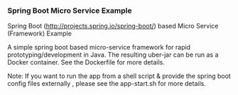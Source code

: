 ### Spring Boot Micro Service Example
Spring Boot (http://projects.spring.io/spring-boot/) based Micro Service (Framework) Example

A simple spring boot based micro-service framework for rapid prototyping/development in Java.
The resulting uber-jar can be run as a Docker container. 
See the Dockerfile for more details.

Note: If you want to run the app from a shell script & provide the spring boot config files externally , please see the app-start.sh for more details.
